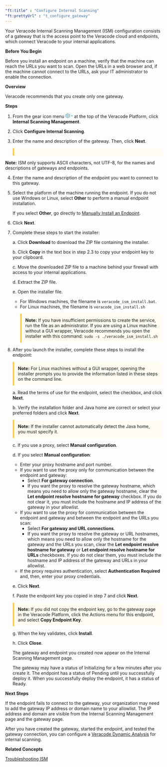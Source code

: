 ```yaml
---
"ft:title" : "Configure Internal Scanning"
"ft:prettyUrl" : "t_configure_gateway"
---
```


Your Veracode Internal Scanning Management \(ISM\) configuration consists of a gateway that is the access point to the Veracode cloud and endpoints, which connect Veracode to your internal applications.

<p font-size="13pt"><b>Before You Begin</b></p>

Before you install an endpoint on a machine, verify that the machine can reach the URLs you want to scan. Open the URLs in a web browser and, if the machine cannot connect to the URLs, ask your IT administrator to enable the connection.

<p font-size="13pt"><b>Overview</b></p>

Veracode recommends that you create only one gateway.

<p font-size="13pt"><b>Steps</b></p>

1.  From the gear icon menu ![](images/gear_icon_platform.png) at the top of the Veracode Platform, click **Internal Scanning Management**.

2.  Click **Configure Internal Scanning**.

3.  Enter the name and description of the gateway. Then, click **Next**.

    <p style="background-color:#FFFCF3; padding: 12px; border-left: 5px solid #F7CD55;">
<b>Note:</b> ISM only supports ASCII characters, not UTF-8, for the names and descriptions of gateways and endpoints.
</p> 

4. Enter the name and description of the endpoint you want to connect to this gateway.

5. Select the platform of the machine running the endpoint. If you do not use Windows or Linux, select **Other** to perform a manual endpoint installation.

    If you select **Other**, go directly to [Manually Install an Endpoint](https://docs.veracode.com/r/t_configure_endpoint_manual).

6. Click **Next**.

7. Complete these steps to start the installer:

    a.  Click **Download** to download the ZIP file containing the installer.

    b.  Click **Copy** in the text box in step 2.3 to copy your endpoint key to your clipboard.

    c.  Move the downloaded ZIP file to a machine behind your firewall with access to your internal applications.

    d.  Extract the ZIP file.

    e.  Open the installer file.

     - For Windows machines, the filename is `veracode_ism_install.bat`.
     - For Linux machines, the filename is `veracode_ism_install.sh`
         <p style="background-color:#FFFCF3; padding: 12px; border-left: 5px solid #F7CD55;">
         <b>Note:</b> If you have insufficient permissions to create the service, run the file as an administrator. If you are using a Linux machine without a GUI wrapper, Veracode recommends you open the installer with this command: <code>sudo -s ./veracode_ism_install.sh</code>
         </p>

8. After you launch the installer, complete these steps to install the endpoint:

    <p style="background-color:#FFFCF3; padding: 12px; border-left: 5px solid #F7CD55;">
    <b>Note:</b> For Linux machines without a GUI wrapper, opening the installer prompts you to provide the information listed in these steps on the command line.
    </p>

    a.  Read the terms of use for the endpoint, select the checkbox, and click **Next**.

    b.  Verify the installation folder and Java home are correct or select your preferred folders and click **Next**.
    
    <p style="background-color:#FFFCF3; padding: 12px; border-left: 5px solid #F7CD55;">
   <b>Note:</b> If the installer cannot automatically detect the Java home, you must specify it.
    </p>

    c.  If you use a proxy, select **Manual configuration**.

    d.  If you select **Manual configuration**:
       
      - Enter your proxy hostname and port number.
      - If you want to use the proxy only for communication between the endpoint and gateway:
        - Select **For gateway connection**.
        -   If you want the proxy to resolve the gateway hostname, which means you need to allow only the gateway hostname, clear the **Let endpoint resolve hostname for gateway** checkbox. If you do not clear it, you must include the hostname and IP address of the gateway in your allowlist.
      - If you want to use the proxy for communication between the endpoint and gateway and between the endpoint and the URLs you scan:
        - Select **For gateway and URL connections**.
        - If you want the proxy to resolve the gateway or URL hostnames, which means you need to allow only the hostname for the gateway and the URLs you scan, clear the **Let endpoint resolve hostname for gateway** or **Let endpoint resolve hostname for URLs** checkboxes. If you do not clear them, you must include the hostname and IP address of the gateway and URLs in your allowlist.
      - If the proxy requires authentication, select **Authentication Required** and, then, enter your proxy credentials.
    
    e. Click **Next**.

    f. Paste the endpoint key you copied in step 7 and click **Next**.

    <p style="background-color:#FFFCF3; padding: 12px; border-left: 5px solid #F7CD55;">
         <b>Note:</b> If you did not copy the endpoint key, go to the gateway page in the Veracode Platform, click the Actions menu for this endpoint, and select <b>Copy Endpoint Key</b>.
         </p>

    g.  When the key validates, click **Install**.

    h.  Click **Close**.

    The gateway and endpoint you created now appear on the Internal Scanning Management page.

    The gateway may have a status of Initializing for a few minutes after you create it. The endpoint has a status of Pending until you successfully deploy it. When you successfully deploy the endpoint, it has a status of Ready.


<p font-size="13pt"><b>Next Steps</b></p>

If the endpoint fails to connect to the gateway, your organization may need to add the gateway IP address or domain name to your allowlist. The IP address and domain are visible from the Internal Scanning Management page and the gateway page.

After you have created the gateway, started the endpoint, and tested the gateway connection, you can configure a [Veracode Dynamic Analysis](https://docs.veracode.com/r/c_was_configure) for internal scanning.

<p font-size="13pt"><b>Related Concepts</b></p>

[Troubleshooting ISM](https://docs.veracode.com/r/c_troubleshooting_endpoints)

